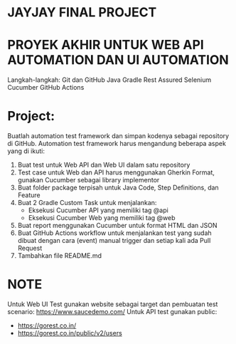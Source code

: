 # JAYJAY FINAL PROJECT
# PROYEK AKHIR UNTUK WEB API AUTOMATION DAN UI AUTOMATION
Langkah-langkah:
Git dan GitHub
Java
Gradle
Rest Assured
Selenium
Cucumber
GitHub Actions

# Project:
Buatlah automation test framework dan simpan kodenya sebagai repository di GitHub. Automation test framework harus mengandung beberapa aspek yang di ikuti:
1. Buat test untuk Web API dan Web UI dalam satu repository
2. Test case untuk Web dan API harus menggunakan Gherkin Format, gunakan Cucumber sebagai library implementor
3. Buat folder package terpisah untuk Java Code, Step Definitions, dan Feature
4. Buat 2 Gradle Custom Task untuk menjalankan:
   - Eksekusi Cucumber API yang memiliki tag @api
   - Eksekusi Cucumber Web yang memiliki tag @web
5. Buat report menggunakan Cucumber untuk format HTML dan JSON
6. Buat GitHub Actions workflow untuk menjalankan test yang sudah dibuat dengan cara (event) manual trigger dan setiap kali ada Pull Request
7. Tambahkan file README.md

# NOTE
Untuk Web UI Test gunakan website sebagai target dan pembuatan test scenario: https://www.saucedemo.com/
Untuk API test gunakan public: 
- https://gorest.co.in/
- https://gorest.co.in/public/v2/users

